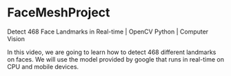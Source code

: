 # FaceMeshProject
Detect 468 Face Landmarks in Real-time | OpenCV Python | Computer Vision

In this video, we are going to learn how to detect 468 different landmarks on faces.  We will use the model provided by google that runs in real-time on CPU and mobile devices.
